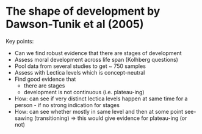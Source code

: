 # The shape of development by Dawson-Tunik et al (2005)

Key points:

- Can we find robust evidence that there are stages of development
- Assess moral development across life span (Kolhberg questions)
- Pool data from several studies to get ~ 750 samples
- Assess with Lectica levels which is concept-neutral
- Find good evidence that
  - there are stages
  - development is not continuous (i.e. plateau-ing)
- How: can see if very distinct lectica levels happen at same time for a person - if no strong indication for stages
- How: can see whether mostly in same level and then at some point see-sawing (transitioning) => this would give evidence for plateau-ing (or not)